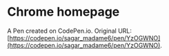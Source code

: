 # Chrome homepage

A Pen created on CodePen.io. Original URL: [https://codepen.io/sagar_madame6/pen/YzOGWNO](https://codepen.io/sagar_madame6/pen/YzOGWNO).

